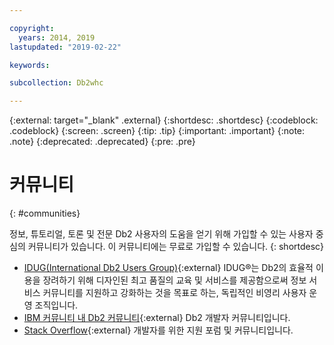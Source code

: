 ```yaml
---

copyright:
  years: 2014, 2019
lastupdated: "2019-02-22"

keywords:

subcollection: Db2whc

---
```


<!-- Attribute definitions --> 
{:external: target="_blank" .external}
{:shortdesc: .shortdesc}
{:codeblock: .codeblock}
{:screen: .screen}
{:tip: .tip}
{:important: .important}
{:note: .note}
{:deprecated: .deprecated}
{:pre: .pre}

# 커뮤니티
{: #communities}

정보, 튜토리얼, 토론 및 전문 Db2 사용자의 도움을 얻기 위해 가입할 수 있는 사용자 중심의 커뮤니티가 있습니다. 이 커뮤니티에는 무료로 가입할 수 있습니다.
{: shortdesc}

* [IDUG(International Db2 Users Group)](https://www.idug.org/){:external} IDUG®는 Db2의 효율적 이용을 장려하기 위해 디자인된 최고 품질의 교육 및 서비스를 제공함으로써 정보 서비스 커뮤니티를 지원하고 강화하는 것을 목표로 하는, 독립적인 비영리 사용자 운영 조직입니다.
* [IBM 커뮤니티 내 Db2 커뮤니티](https://community.ibm.com/community/user/hybriddatamanagement/communities/community-home?CommunityKey=1feb44c5-c839-437b-8e7a-f85d61d4136b){:external} Db2 개발자 커뮤니티입니다.
* [Stack Overflow](https://stackoverflow.com/users/login?ssrc=anon_ask&returnurl=https%3a%2f%2fstackoverflow.com%2fquestions%2fask%3ftags%3ddashdb){:external} 개발자를 위한 지원 포럼 및 커뮤니티입니다.
